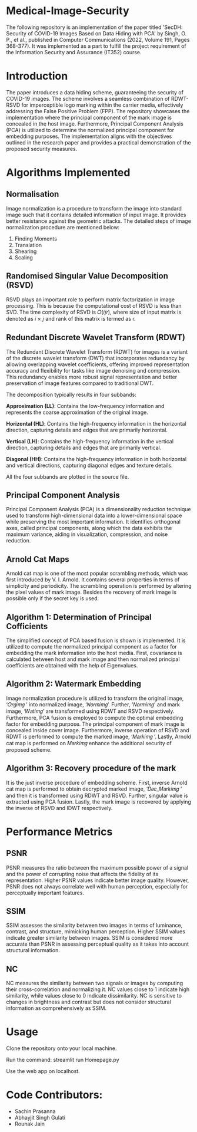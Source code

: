 # Medical-Image-Security

The following repository is an implementation of the paper titled 'SecDH: Security of COVID-19 Images Based on Data Hiding with PCA' by Singh, O. P., et al., published in Computer Communications (2022, Volume 191, Pages 368-377). It was implemented as a part to fulfill the project requirement of the Information Security and Assurance (IT352) course.

# Introduction
The paper introduces a data hiding scheme, guaranteeing the security of COVID-19 images. The scheme involves a seamless combination of RDWT-RSVD for imperceptible logo marking within the carrier media, effectively addressing the False Positive Problem (FPP). The repository showcases the implementation where the principal component of the mark image is concealed in the host image. Furthermore, Principal Component Analysis (PCA) is utilized to determine the normalized principal component for embedding purposes. The implementation aligns with the objectives outlined in the research paper and provides a practical demonstration of the proposed security measures.

# Algorithms Implemented

## Normalisation

Image normalization is a procedure to transform the image into standard image such that it contains detailed information of input image. It provides better resistance against the geometric attacks. The detailed steps of image normalization procedure are mentioned below:

1. Finding Moments
2. Translation
3. Shearing
4. Scaling

## Randomised Singular Value Decomposition (RSVD)

RSVD plays an important role to perform matrix factorization in image processing. This is because the computational cost of RSVD is less than SVD. The time complexity of RSVD is 𝑂(𝑖𝑗𝑟), where size of input matrix is denoted as 𝑖 × 𝑗 and rank of this matrix is termed as r.


## Redundant Discrete Wavelet Transform (RDWT)

The Redundant Discrete Wavelet Transform (RDWT) for images is a variant of the discrete wavelet transform (DWT) that incorporates redundancy by allowing overlapping wavelet coefficients, offering improved representation accuracy and flexibility for tasks like image denoising and compression. This redundancy enables more robust signal representation and better preservation of image features compared to traditional DWT.

The decomposition typically results in four subbands:

**Approximation (LL)**: Contains the low-frequency information and represents the coarse approximation of the original image.

**Horizontal (HL)**: Contains the high-frequency information in the horizontal direction, capturing details and edges that are primarily horizontal.

**Vertical (LH)**: Contains the high-frequency information in the vertical direction, capturing details and edges that are primarily vertical.

**Diagonal (HH)**: Contains the high-frequency information in both horizontal and vertical directions, capturing diagonal edges and texture details.

All the four subbands are plotted in the source file.

## Principal Component Analysis

Principal Component Analysis (PCA) is a dimensionality reduction technique used to transform high-dimensional data into a lower-dimensional space while preserving the most important information. It identifies orthogonal axes, called principal components, along which the data exhibits the maximum variance, aiding in visualization, compression, and noise reduction.


## Arnold Cat Maps

Arnold cat map is one of the most popular scrambling methods, which was first introduced by V. I. Arnold. It contains several properties in terms of simplicity and periodicity. The scrambling operation is performed by altering the pixel values of mark image. Besides the recovery of mark image is possible only if the secret key is used.

## Algorithm 1: Determination of Principal Cofficients

The simplified concept of PCA based fusion is shown is implemented. It is utilized to compute the normalized principal component as a factor for embedding the mark information into the host media. First, covariance is calculated between host and mark image and then normalized principal coefficients are obtained with the help of Eigenvalues.

## Algorithm 2: Watermark Embedding

Image normalization procedure is utilized to transform the original image, ‘𝑂𝑟𝑔𝑖𝑚𝑔 ’ into normalized image, ‘𝑁𝑜𝑟𝑚𝑖𝑚𝑔’. Further, '𝑁𝑜𝑟𝑚𝑖𝑚𝑔' and mark image, ‘𝑊𝑎𝑡𝑖𝑚𝑔' are transformed using RDWT and RSVD respectively. Furthermore, PCA fusion is employed to compute the optimal embedding factor for embedding purpose. The principal component of mark image is concealed inside cover image. Furthermore, inverse operation of RSVD and RDWT is performed to compute the marked image, ‘𝑀𝑎𝑟𝑘𝑖𝑚𝑔 ’. Lastly, Arnold cat map is performed on 𝑀𝑎𝑟𝑘𝑖𝑚𝑔 enhance the additional security of proposed scheme.

## Algorithm 3: Recovery procedure of the mark

It is the just inverse procedure of embedding scheme. First, inverse Arnold cat map is performed to obtain decrypted marked image, ‘𝐷𝑒𝑐_𝑀𝑎𝑟𝑘𝑖𝑚𝑔 ’ and then it is transformed using RDWT and RSVD. Further, singular value is extracted using PCA fusion. Lastly, the mark image is recovered by applying the inverse of RSVD and IDWT respectively.

# Performance Metrics

## PSNR

PSNR measures the ratio between the maximum possible power of a signal and the power of corrupting noise that affects the fidelity of its representation. Higher PSNR values indicate better image quality. However, PSNR does not always correlate well with human perception, especially for perceptually important features.

## SSIM 

SSIM assesses the similarity between two images in terms of luminance, contrast, and structure, mimicking human perception. Higher SSIM values indicate greater similarity between images. SSIM is considered more accurate than PSNR in assessing perceptual quality as it takes into account structural information.

## NC

NC measures the similarity between two signals or images by computing their cross-correlation and normalizing it. NC values close to 1 indicate high similarity, while values close to 0 indicate dissimilarity. NC is sensitive to changes in brightness and contrast but does not consider structural information as comprehensively as SSIM.

# Usage

Clone the repository onto your local machine.

Run the command: streamlit run Homepage.py

Use the web app on localhost.


# Code Contributors:
- Sachin Prasanna
- Abhayjit Singh Gulati
- Rounak Jain





